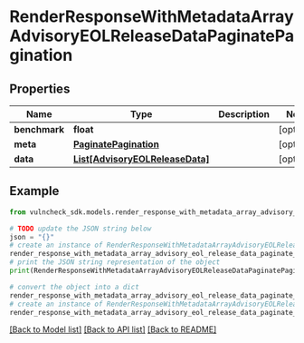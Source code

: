 # RenderResponseWithMetadataArrayAdvisoryEOLReleaseDataPaginatePagination


## Properties

Name | Type | Description | Notes
------------ | ------------- | ------------- | -------------
**benchmark** | **float** |  | [optional] 
**meta** | [**PaginatePagination**](PaginatePagination.md) |  | [optional] 
**data** | [**List[AdvisoryEOLReleaseData]**](AdvisoryEOLReleaseData.md) |  | [optional] 

## Example

```python
from vulncheck_sdk.models.render_response_with_metadata_array_advisory_eol_release_data_paginate_pagination import RenderResponseWithMetadataArrayAdvisoryEOLReleaseDataPaginatePagination

# TODO update the JSON string below
json = "{}"
# create an instance of RenderResponseWithMetadataArrayAdvisoryEOLReleaseDataPaginatePagination from a JSON string
render_response_with_metadata_array_advisory_eol_release_data_paginate_pagination_instance = RenderResponseWithMetadataArrayAdvisoryEOLReleaseDataPaginatePagination.from_json(json)
# print the JSON string representation of the object
print(RenderResponseWithMetadataArrayAdvisoryEOLReleaseDataPaginatePagination.to_json())

# convert the object into a dict
render_response_with_metadata_array_advisory_eol_release_data_paginate_pagination_dict = render_response_with_metadata_array_advisory_eol_release_data_paginate_pagination_instance.to_dict()
# create an instance of RenderResponseWithMetadataArrayAdvisoryEOLReleaseDataPaginatePagination from a dict
render_response_with_metadata_array_advisory_eol_release_data_paginate_pagination_from_dict = RenderResponseWithMetadataArrayAdvisoryEOLReleaseDataPaginatePagination.from_dict(render_response_with_metadata_array_advisory_eol_release_data_paginate_pagination_dict)
```
[[Back to Model list]](../README.md#documentation-for-models) [[Back to API list]](../README.md#documentation-for-api-endpoints) [[Back to README]](../README.md)


